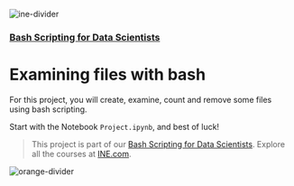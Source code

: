 ![ine-divider](https://user-images.githubusercontent.com/7065401/92672068-398e8080-f2ee-11ea-82d6-ad53f7feb5c0.png)

### [Bash Scripting for Data Scientists](https://my.ine.com/course/bash-scripting-for-data-scientists/3db142b4-a117-4d83-9588-dc0ed0d37d38)

# Examining files with bash

For this project, you will create, examine, count and remove some files using bash scripting.


Start with the Notebook `Project.ipynb`, and best of luck!

> This project is part of our [Bash Scripting for Data Scientists](https://my.ine.com/course/bash-scripting-for-data-scientists/3db142b4-a117-4d83-9588-dc0ed0d37d38). Explore all the courses at [INE.com](https://ine.com/).

![orange-divider](https://user-images.githubusercontent.com/7065401/92672455-187a5f80-f2ef-11ea-890c-40be9474f7b7.png)

